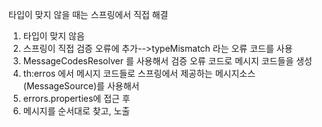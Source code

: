 타입이 맞지 않을 때는 스프링에서 직접 해결

1. 타입이 맞지 않음
2. 스프링이 직접 검증 오류에 추가-->typeMismatch 라는 오류 코드를 사용
3. MessageCodesResolver 를 사용해서 검증 오류 코드로 메시지 코드들을 생성
4. th:erros 에서 메시지 코드들로 스프링에서 제공하는 메시지소스(MessageSource)를 사용해서
5. errors.properties에 접근 후
6. 메시지를 순서대로 찾고, 노출
